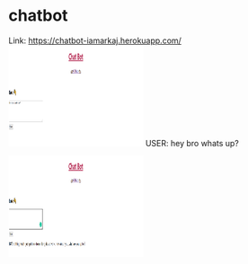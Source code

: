 # chatbot
Link: https://chatbot-iamarkaj.herokuapp.com/
<img src='img/home1.png' width="240" height="180" />
USER: hey bro whats up?

<img src='img/home2.png' width="240" height="180" />
